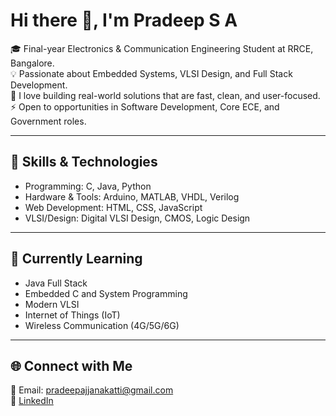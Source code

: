 # **Hi there 👋, I'm Pradeep S A** 

🎓 Final-year Electronics & Communication Engineering Student at RRCE, Bangalore.                              
💡 Passionate about Embedded Systems, VLSI Design, and Full Stack Development.   
🌟 I love building real-world solutions that are fast, clean, and user-focused.  
⚡ Open to opportunities in Software Development, Core ECE, and Government roles.

---

 ## 🔧 Skills & Technologies   

- Programming: C, Java, Python  
- Hardware & Tools: Arduino, MATLAB, VHDL, Verilog  
- Web Development: HTML, CSS, JavaScript  
- VLSI/Design: Digital VLSI Design, CMOS, Logic Design 

---
## 🌱 Currently Learning  
-   Java Full Stack
-   Embedded C and System Programming
-   Modern VLSI
-   Internet of Things (IoT)
-   Wireless Communication (4G/5G/6G)
---
## 🌐 Connect with Me 

📧 Email: pradeepajjanakatti@gmail.com  
🔗 [LinkedIn](https://www.linkedin.com/in/pradeep-ajjanakatti-8735812b4?utm_source=share&utm_campaign=share_via&utm_content=profile&utm_medium=android_app)
  





